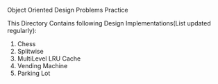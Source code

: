 Object Oriented Design Problems Practice

This Directory Contains following Design Implementations(List updated regularly):

1) Chess
2) Splitwise
3) MultiLevel LRU Cache
4) Vending Machine
5) Parking Lot

